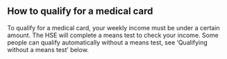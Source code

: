 ##  How to qualify for a medical card

To qualify for a medical card, your weekly income must be under a certain
amount. The HSE will complete a means test to check your income. Some people
can qualify automatically without a means test, see ‘Qualifying without a
means test’ below.
